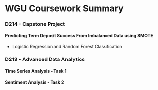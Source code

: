 # WGU Coursework Summary

### D214 - Capstone Project
#### Predicting Term Deposit Success From Imbalanced Data using SMOTE 
- Logistic Regression and Random Forest Classification

### D213 - Advanced Data Analytics
#### Time Series Analysis - Task 1

#### Sentiment Analysis - Task 2
